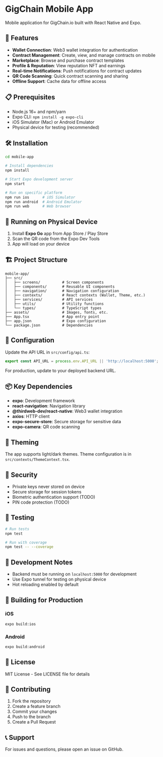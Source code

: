 # GigChain Mobile App

Mobile application for GigChain.io built with React Native and Expo.

## 🚀 Features

- **Wallet Connection**: Web3 wallet integration for authentication
- **Contract Management**: Create, view, and manage contracts on mobile
- **Marketplace**: Browse and purchase contract templates
- **Profile & Reputation**: View reputation NFT and earnings
- **Real-time Notifications**: Push notifications for contract updates
- **QR Code Scanning**: Quick contract scanning and sharing
- **Offline Support**: Cache data for offline access

## 📋 Prerequisites

- Node.js 16+ and npm/yarn
- Expo CLI: `npm install -g expo-cli`
- iOS Simulator (Mac) or Android Emulator
- Physical device for testing (recommended)

## 🛠️ Installation

```bash
cd mobile-app

# Install dependencies
npm install

# Start Expo development server
npm start

# Run on specific platform
npm run ios      # iOS Simulator
npm run android  # Android Emulator
npm run web      # Web browser
```

## 📱 Running on Physical Device

1. Install **Expo Go** app from App Store / Play Store
2. Scan the QR code from the Expo Dev Tools
3. App will load on your device

## 🏗️ Project Structure

```
mobile-app/
├── src/
│   ├── screens/          # Screen components
│   ├── components/       # Reusable UI components
│   ├── navigation/       # Navigation configuration
│   ├── contexts/         # React contexts (Wallet, Theme, etc.)
│   ├── services/         # API services
│   ├── utils/            # Utility functions
│   └── types/            # TypeScript types
├── assets/               # Images, fonts, etc.
├── App.tsx               # App entry point
├── app.json              # Expo configuration
└── package.json          # Dependencies
```

## 🔧 Configuration

Update the API URL in `src/config/api.ts`:

```typescript
export const API_URL = process.env.API_URL || 'http://localhost:5000';
```

For production, update to your deployed backend URL.

## 📦 Key Dependencies

- **expo**: Development framework
- **react-navigation**: Navigation library
- **@thirdweb-dev/react-native**: Web3 wallet integration
- **axios**: HTTP client
- **expo-secure-store**: Secure storage for sensitive data
- **expo-camera**: QR code scanning

## 🎨 Theming

The app supports light/dark themes. Theme configuration is in `src/contexts/ThemeContext.tsx`.

## 🔐 Security

- Private keys never stored on device
- Secure storage for session tokens
- Biometric authentication support (TODO)
- PIN code protection (TODO)

## 🧪 Testing

```bash
# Run tests
npm test

# Run with coverage
npm test -- --coverage
```

## 📝 Development Notes

- Backend must be running on `localhost:5000` for development
- Use Expo tunnel for testing on physical device
- Hot reloading enabled by default

## 🚀 Building for Production

### iOS

```bash
expo build:ios
```

### Android

```bash
expo build:android
```

## 📄 License

MIT License - See LICENSE file for details

## 🤝 Contributing

1. Fork the repository
2. Create a feature branch
3. Commit your changes
4. Push to the branch
5. Create a Pull Request

## 📞 Support

For issues and questions, please open an issue on GitHub.
